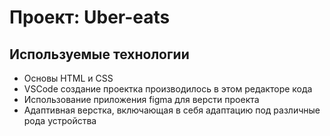 # Проект: Uber-eats #
## Используемые технологии ##
- Основы HTML и CSS
- VSCode создание проектка производилось в этом редакторе кода
- Использование приложения figma для версти проекта
- Адаптивная верстка, включающая в себя адаптацию под различные рода устройства
